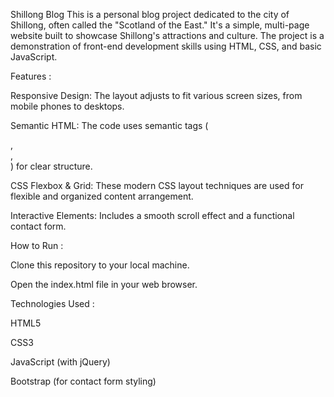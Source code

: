Shillong Blog
This is a personal blog project dedicated to the city of Shillong, often called the "Scotland of the East." It's a simple, multi-page website built to showcase Shillong's attractions and culture. 
The project is a demonstration of front-end development skills using HTML, CSS, and basic JavaScript.

Features :

Responsive Design: The layout adjusts to fit various screen sizes, from mobile phones to desktops.
  
Semantic HTML: The code uses semantic tags (<main>, <section>, <article>) for clear structure.
  
CSS Flexbox & Grid: These modern CSS layout techniques are used for flexible and organized content arrangement.
  
Interactive Elements: Includes a smooth scroll effect and a functional contact form.

How to Run :

Clone this repository to your local machine.

Open the index.html file in your web browser.

Technologies Used :

HTML5

CSS3

JavaScript (with jQuery)

Bootstrap (for contact form styling)
